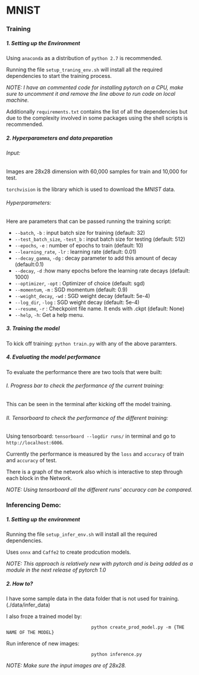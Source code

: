 # MNIST

### Training
##### 1. Setting up the Environment
Using `anaconda` as a distribution of `python 2.7` is recommended.

Running the file `setup_traning_env.sh` will install all the required dependencies to start the training process.

*NOTE: I have an commented code for installing pytorch on a CPU, make sure to uncomment it and remove the line above to run code on local machine.*

Additionally `requirements.txt` contains the list of all the dependencies but due to the complexity involved in some packages using the shell scripts is recommended.

##### 2. Hyperparameters and data preparation

###### Input: 
Images are 28x28 dimension with 60,000 samples for train and 10,000 for test.

`torchvision` is the library which is used to download the *MNIST* data.

###### Hyperparameters:
Here are  parameters that can be passed running the training script:

* `--batch`, `-b` : input batch size for training (default: 32)
* `--test_batch_size`, `-test_b` : input batch size for testing (default: 512)
* `--epochs`, `-e` : number of epochs to train (default: 10)
* `--learning_rate`, `-lr` : learning rate (default: 0.01)
* `--decay_gamma`, `-dg` : decay parameter to add this amount of decay (default:0.1)
* `--decay`, `-d` :how many epochs before the learning rate decays (default: 1000)
* `--optimizer`, `-opt` : Optimizer of choice (default: sgd)
* `--momentum`, `-m` : SGD momentum (default: 0.9)
* `--weight_decay`, `-wd` : SGD weight decay (default: 5e-4)
* `--log_dir`, `-log` : SGD weight decay (default: 5e-4)
* `--resume`, `-r` : Checkpoint file name. It ends with .ckpt (default: None)
* `--help`, `-h`: Get a help menu.

##### 3. Training the model

To kick off training: ``python train.py`` with any of the above paramters. 

##### 4. Evaluating the model performance

To evaluate the performance there are two tools that were built:

###### I. Progress bar to check the performance of the current training:
 
 This can be seen in the terminal after kicking off the model training.
 
###### II. Tensorboard to check the performance of the different training:
 
Using tensorboard:  `tensorboard --logdir runs/` in terminal and go to `http://localhost:6006`.

Currently the performance is measured by the `loss` and `accuracy` of train and `accuracy` of test.

There is a graph of the network also which is interactive to step through each block in the Network.

*NOTE: Using tensorboard all the different runs' accuracy can be compared.*


### Inferencing Demo:

##### 1. Setting up the environment
Running the file `setup_infer_env.sh` will install all the required dependencies.

Uses `onnx` and `Caffe2` to create prodcution models.

*NOTE: This approach is relatively new with pytorch and is being added as a module in the next release of pytorch 1.0*

##### 2. How to?

I have some sample data in the data folder that is not used for training. (./data/infer_data)

I also froze a trained model by:

                                    python create_prod_model.py -m {THE NAME OF THE MODEL}

Run inference of new images:

                                    python inference.py

*NOTE: Make sure the input images are of 28x28.*
